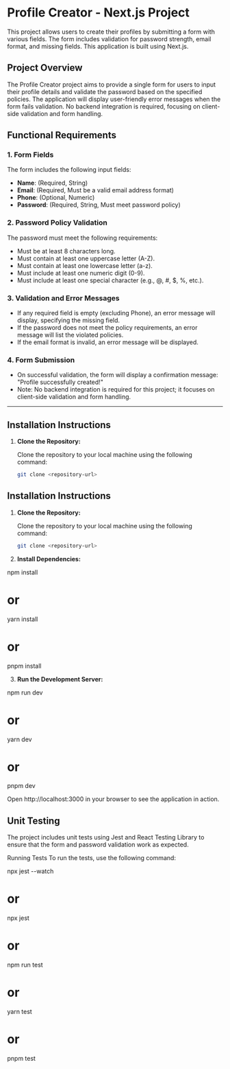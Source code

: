 # Profile Creator - Next.js Project

This project allows users to create their profiles by submitting a form with various fields. The form includes validation for password strength, email format, and missing fields. This application is built using Next.js.

## Project Overview

The Profile Creator project aims to provide a single form for users to input their profile details and validate the password based on the specified policies. The application will display user-friendly error messages when the form fails validation. No backend integration is required, focusing on client-side validation and form handling.

## Functional Requirements

### 1. Form Fields

The form includes the following input fields:

- **Name**: (Required, String)
- **Email**: (Required, Must be a valid email address format)
- **Phone**: (Optional, Numeric)
- **Password**: (Required, String, Must meet password policy)

### 2. Password Policy Validation

The password must meet the following requirements:

- Must be at least 8 characters long.
- Must contain at least one uppercase letter (A-Z).
- Must contain at least one lowercase letter (a-z).
- Must include at least one numeric digit (0-9).
- Must include at least one special character (e.g., @, #, $, %, etc.).

### 3. Validation and Error Messages

- If any required field is empty (excluding Phone), an error message will display, specifying the missing field.
- If the password does not meet the policy requirements, an error message will list the violated policies.
- If the email format is invalid, an error message will be displayed.

### 4. Form Submission

- On successful validation, the form will display a confirmation message: "Profile successfully created!"
- Note: No backend integration is required for this project; it focuses on client-side validation and form handling.

---

## Installation Instructions

1. **Clone the Repository:**

   Clone the repository to your local machine using the following command:

   ```bash
   git clone <repository-url>


## Installation Instructions

1. **Clone the Repository:**

   Clone the repository to your local machine using the following command:

   ```bash
   git clone <repository-url>

2. **Install Dependencies:**

npm install
# or
yarn install
# or
pnpm install


3. **Run the Development Server:**

npm run dev
# or
yarn dev
# or
pnpm dev

Open http://localhost:3000 in your browser to see the application in action.

## Unit Testing

The project includes unit tests using Jest and React Testing Library to ensure that the form and password validation work as expected.

Running Tests
To run the tests, use the following command:

npx jest --watch
# or
npx jest 
# or
npm run test
# or
yarn test
# or
pnpm test


